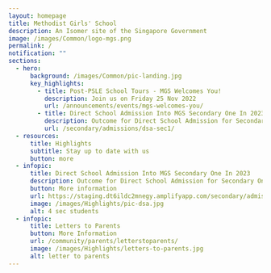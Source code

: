 ```yaml
---
layout: homepage
title: Methodist Girls' School
description: An Isomer site of the Singapore Government
image: /images/Common/logo-mgs.png
permalink: /
notification: ""
sections:
  - hero:
      background: /images/Common/pic-landing.jpg
      key_highlights:
        - title: Post-PSLE School Tours - MGS Welcomes You!
          description: Join us on Friday 25 Nov 2022
          url: /announcements/events/mgs-welcomes-you/
        - title: Direct School Admission Into MGS Secondary One In 2023
          description: Outcome for Direct School Admission for Secondary One
          url: /secondary/admissions/dsa-sec1/
  - resources:
      title: Highlights
      subtitle: Stay up to date with us
      button: more
  - infopic:
      title: Direct School Admission Into MGS Secondary One In 2023
      description: Outcome for Direct School Admission for Secondary One
      button: More information
      url: https://staging.dt6ildc2mnegy.amplifyapp.com/secondary/admissions/dsa-sec1/
      image: /images/Highlights/pic-dsa.jpg
      alt: 4 sec students
  - infopic:
      title: Letters to Parents
      button: More Information
      url: /community/parents/letterstoparents/
      image: /images/Highlights/letters-to-parents.jpg
      alt: letter to parents
---
```



